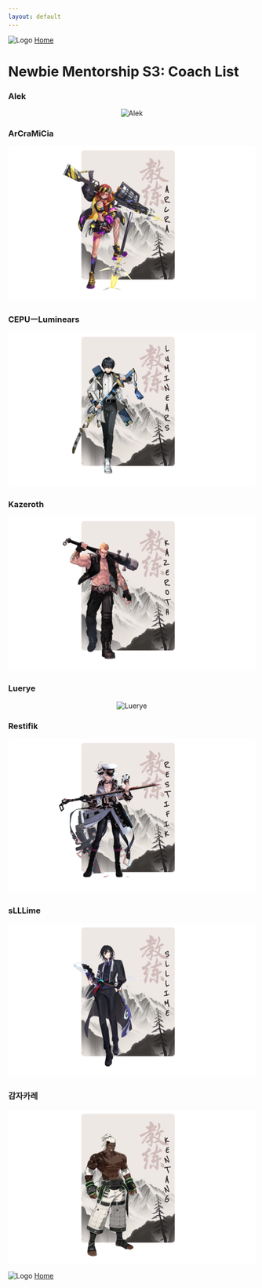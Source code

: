 ```yaml
---
layout: default
---
```


![Logo](https://kanziebub.github.io/ProjectSEA/assets/images/bullet_rev.png)
[Home](https://kanziebub.github.io/ProjectSEA/)

# Newbie Mentorship S3: Coach List

### Alek
<p align="center">
  <img 
    src="../../assets/coach/s3/alek.png"
    alt="Alek" 
    style="max-height: 400px;">
</p>

### ArCraMiCia
<p align="center">
  <img 
    src="../../assets/coach/s3/arcramicia.png"
    alt="ArCraMiCia" 
    style="max-height: 400px;">
</p>

### CEPUーLuminears
<p align="center">
  <img 
    src="../../assets/coach/s3/luminears.png"
    alt="CEPUーLuminears" 
    style="max-height: 400px;">
</p>

### Kazeroth
<p align="center">
  <img 
    src="../../assets/coach/s3/kazeroth.png"
    alt="Kazeroth" 
    style="max-height: 400px;">
</p>

### Luerye
<p align="center">
  <img 
    src="../../assets/coach/s3/luerye.png"
    alt="Luerye" 
    style="max-height: 400px;">
</p>

### Restifik
<p align="center">
  <img 
    src="../../assets/coach/s3/restifik.png"
    alt="Restifik" 
    style="max-height: 400px;">
</p>

### sLLLime
<p align="center">
  <img 
    src="../../assets/coach/s3/slllime.png"
    alt="sLLLime" 
    style="max-height: 400px;">
</p>

### 감자카레
<p align="center">
  <img 
    src="../../assets/coach/s3/kentang.png"
    alt="감자카레" 
    style="max-height: 400px;">
</p>


![Logo](https://kanziebub.github.io/ProjectSEA/assets/images/bullet_rev.png)
[Home](https://kanziebub.github.io/ProjectSEA/)
